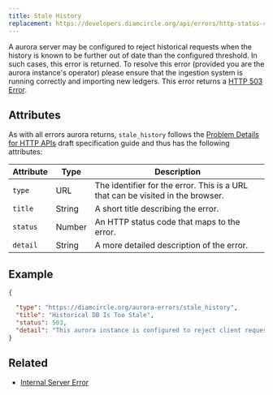 ```yaml
---
title: Stale History
replacement: https://developers.diamcircle.org/api/errors/http-status-codes/aurora-specific/
---
```


A aurora server may be configured to reject historical requests when the history is known to be
further out of date than the configured threshold. In such cases, this error is returned.  To
resolve this error (provided you are the aurora instance's operator) please ensure that the
ingestion system is running correctly and importing new ledgers. This error returns a
[HTTP 503 Error](https://developer.mozilla.org/en-US/docs/Web/HTTP/Response_codes).

## Attributes

As with all errors aurora returns, `stale_history` follows the
[Problem Details for HTTP APIs](https://tools.ietf.org/html/draft-ietf-appsawg-http-problem-00)
draft specification guide and thus has the following attributes:

| Attribute   | Type   | Description                                                                     |
| ----------- | ------ | ------------------------------------------------------------------------------- |
| `type`      | URL    | The identifier for the error.  This is a URL that can be visited in the browser.|
| `title`     | String | A short title describing the error.                                             |
| `status`    | Number | An HTTP status code that maps to the error.                                     |
| `detail`    | String | A more detailed description of the error.                                       |

## Example

```json
{

  "type": "https://diamcircle.org/aurora-errors/stale_history",
  "title": "Historical DB Is Too Stale",
  "status": 503,
  "detail": "This aurora instance is configured to reject client requests when it can determine that the history database is lagging too far behind the connected instance of diamcircle-core.  If you operate this server, please ensure that the ingestion system is properly running."
}
```

## Related

- [Internal Server Error](./server-error.md)
